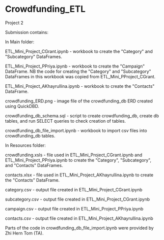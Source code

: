 # Crowdfunding_ETL
Project 2

Submission contains:

In Main folder:

ETL_Mini_Project_CGrant.ipynb - workbook to create the "Category" and "Subcategory" DataFrames.

ETL_Mini_Project_PPriya.ipynb - workbook to create the "Campaign" DataFrame. NB the code for creating the "Category" and "Subcategory" DataFrames in this workbook was copied from ETL_Mini_PProject_CGrant.

ETL_Mini_Project_AKhayrullina.ipynb - workbook to create the "Contacts" DataFrame.

crowdfunding_ERD.png - image file of the crowdfunding_db ERD created using QuickDBD.

crowdfunding_db_schema.sql - script to create crowdfunding_db, create db tables, and run SELECT queries to check creation of tables.

crowdfunding_db_file_import.ipynb - workbook to import csv files into crowdfunding_db tables.

In Resources folder:

crowdfunding.xsls - file used in ETL_Mini_Project_CGrant.ipynb and ETL_Mini_Project_PPriya.ipynb to create the "Category", "Subcategory", and "Contacts" DataFrames.

contacts.xlsx - file used in ETL_Mini_Project_AKhayrullina.ipynb to create the "Contacts" DataFrame.

category.csv - output file created in ETL_Mini_Project_CGrant.ipynb

subcategory.csv - output file created in ETL_Mini_Project_CGrant.ipynb

campaign.csv - output file created in ETL_Mini_Project_PPriya.ipynb

contacts.csv - output file created in ETL_Mini_Project_AKhayrullina.ipynb

Parts of the code in crowdfunding_db_file_import.ipynb were provided by Zhi Hern Tom (TA).


